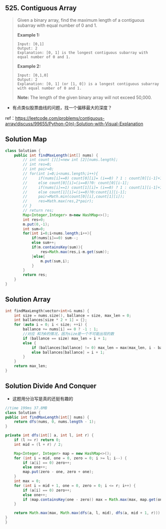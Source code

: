 ## 525. Contiguous Array

> Given a binary array, find the maximum length of a contiguous subarray with equal number of 0 and 1.
>
> **Example 1:**
>
> ```
> Input: [0,1]
> Output: 2
> Explanation: [0, 1] is the longest contiguous subarray with equal number of 0 and 1.
> ```
>
> 
>
> **Example 2:**
>
> ```
> Input: [0,1,0]
> Output: 2
> Explanation: [0, 1] (or [1, 0]) is a longest contiguous subarray with equal number of 0 and 1.
> ```
>
> 
>
> **Note:** The length of the given binary array will not exceed 50,000.

*  有点类似股票曲线的问题，找一个偏移最大的深度？

ref：https://leetcode.com/problems/contiguous-array/discuss/99655/Python-O(n)-Solution-with-Visual-Explanation

## Solution Map

```java
class Solution {
    public int findMaxLength(int[] nums) {
        // int count [][]=new int [2][nums.length];
        // int res=0;
        // int pair=0;
        // for(int i=0;i<nums.length;i++){
        //     if(nums[i]==0) count[0][i]= (i==0) ? 1 : count[0][i-1]+1;
        //     else count[0][i]=(i==0)?0: count[0][i-1];
        //     if(nums[i]==1) count[1][i]= (i==0) ? 1 : count[1][i-1]+1;
        //     else count[1][i]=(i==0)?0:count[1][i-1];
        //     pair=Math.min(count[0][i],count[1][i]);
        //     res=Math.max(res,2*pair);
        // }
        // return res;
        Map<Integer,Integer> m=new HashMap<>();
        int res=0;
        m.put(0,-1);
        int sum=0;
        for(int i=0;i<nums.length;i++){
            if(nums[i]==0) sum--;
            else sum++;
            if(m.containsKey(sum)){
                res=Math.max(res,i-m.get(sum));
            }else{
                m.put(sum,i);
            }
        }
        return res;
    }
}
```

## Solution Array

```c++
int findMaxLength(vector<int>& nums) {
    int size = nums.size(), ballance = size, max_len = 0;
    int ballances[size * 2 + 1] = {};
    for (auto i = 0; i < size; ++i) {
        ballance += nums[i] == 0 ? -1 : 1;
        //对应 和为0的情况，因为size是一个不可能出现的数
        if (ballance == size) max_len = i + 1;
        else {
            if (ballances[ballance] != 0) max_len = max(max_len, i - ballances[ballance] + 1);
            else ballances[ballance] = i + 1;
        }
    }
    return max_len;
}
```

## Solution Divide And Conquer

* 这题用分治写是真的还挺有趣的

```java
//time 199ms 37.8MB
class Solution {
public int findMaxLength(int[] nums) {
    return dfs(nums, 0, nums.length - 1);
}

private int dfs(int[] a, int l, int r) {
    if (l >= r) return 0;
    int mid = (l + r) / 2;

    Map<Integer, Integer> map = new HashMap<>();
    for (int i = mid, one = 0, zero = 0; i >= l; i--) {
        if (a[i] == 0) zero++;
        else one++;
        map.put(zero - one, zero + one);
    }
    int max = 0;
    for (int i = mid + 1, one = 0, zero = 0; i <= r; i++) {
        if (a[i] == 0) zero++;
        else one++;
        if (map.containsKey(one - zero)) max = Math.max(max, map.get(one - zero) + zero + one);
    }

    return Math.max(max, Math.max(dfs(a, l, mid), dfs(a, mid + 1, r)));
}
}
```

